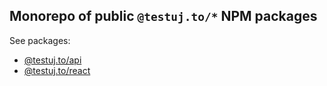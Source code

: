 
## Monorepo of public `@testuj.to/*` NPM packages

See packages:
- [@testuj.to/api](https://github.com/testuj-to/tt-v2-npm-packages/tree/develop/packages/%40testuj.to/api)
- [@testuj.to/react](https://github.com/testuj-to/tt-v2-npm-packages/tree/develop/packages/%40testuj.to/react)
